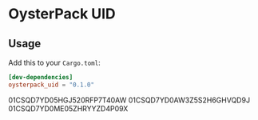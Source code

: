 # OysterPack UID

## Usage

Add this to your `Cargo.toml`:
```toml
[dev-dependencies]
oysterpack_uid = "0.1.0"
```
01CSQD7YD05HGJ520RFP7T40AW
01CSQD7YD0AW3Z5S2H6GHVQD9J
01CSQD7YD0ME05ZHRYYZD4P09X
